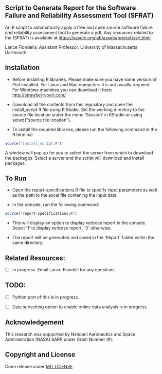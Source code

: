 Script to Generate Report for the Software Failure and Reliability Assessment Tool (SFRAT) 
--------------------------------

An R script to automatically apply a free and open source software failure and reliability assessment tool to generate a pdf. Any resources related to the (SFRAT) is available at https://sasdlc.org/lab/assets/projects/srt.html.

Lance Fiondella, Assistant Professor, University of Massachusetts Dartmouth


Installation
-------
- Before installing R libraries. Please make sure you have some version of Perl installed. For Linux and Mac computers it is not usually required. For Windows machines you can download it here: http://strawberryperl.com/

- Download all the contents from this repository and open the install_script.R file using R Studio. Set the working directory to the source file location under the menu 'Session' in RStudio or using setwd("source file location").

- To install the required libraries, please run the following command in the R terminal
```R
source("install_script.R")
```
A window will pop up for you to select the server from which to download the packages. Select a server and the script will download and install packages.

 
To Run
-------

- Open the report-specifications.R file to specify input parameters as well as the path to the excel file contaning the input data. 

- In the console, run the following command:  

```R
source(‘report-specifications.R’)
```

- This will display an option to display verbose report in the console. Select ‘1’ to display verbose report, `0' otherwise. 

- The report will be generated and saved in the 'Report' folder within the same directory.


Related Resources:
-------

- [ ] In progress. Email Lance Fiondell for any questions.

TODO:
-------

- [ ] Python port of this is in progress.
- [ ] Data subsetting option to enable online data analysis is in progress.


Acknowledgement
--------------
This research was supported by Natioanl Aeronautics and Space Administration (NASA) SARP under Grant Number (#).



Copyright and License
----------------------
Code release under [MIT LICENSE](https://github.com/LanceFiondella/srt.core/blob/master/LICENSE.md). 
